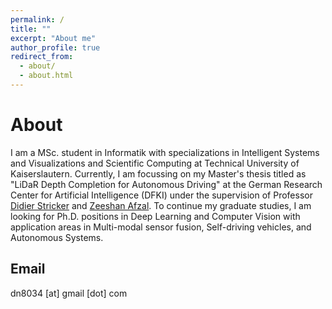 ```yaml
---
permalink: /
title: ""
excerpt: "About me"
author_profile: true
redirect_from: 
  - about/
  - about.html
---
```


# About
I am a MSc. student in Informatik with specializations in Intelligent Systems and Visualizations and Scientific Computing at Technical University of Kaiserslautern. Currently, I am focussing on my Master's thesis titled as "LiDaR Depth Completion for Autonomous Driving" at the German Research Center for Artificial Intelligence (DFKI) under the supervision of Professor [Didier Stricker](https://av.dfki.de/members/stricker/) and [Zeeshan Afzal](https://av.dfki.de/members/afzal/). To continue my graduate studies, I am looking for Ph.D. positions in Deep Learning and Computer Vision with application areas in Multi-modal sensor fusion, Self-driving vehicles, and Autonomous Systems.

## Email
dn8034 [at] gmail [dot] com


